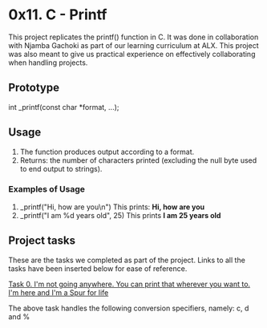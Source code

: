 # 0x11. C - Printf

This project replicates the printf() function in C. It was done in collaboration with Njamba Gachoki as part of our learning curriculum at ALX.
This project was also meant to give us practical experience on effectively collaborating when handling projects.


## Prototype

int _printf(const char *format, ...);
## Usage 

1. The function produces output according to a format.
2. Returns: the number of characters printed (excluding the null byte used to end output to strings).

### Examples of Usage

1. _printf("Hi, how are you\n")  This prints: __Hi, how are you__
2. _printf("I am %d years old", 25)  This prints __I am 25 years old__
## Project tasks

These are the tasks we completed as part of the project. Links to all the tasks have been inserted below for ease of reference.

[Task 0. I'm not going anywhere. You can print that wherever you want to. I'm here and I'm a Spur for life](https://github.com/WendyPamella/printf/blob/master/_printf.c)

The above task handles the following conversion specifiers, namely: c, d and %
